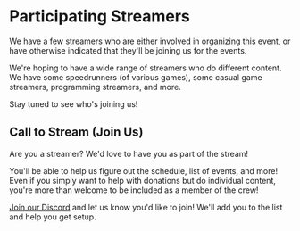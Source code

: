 # Participating Streamers

We have a few streamers who are either involved in organizing this event, or have otherwise indicated that they'll be joining
us for the events.

We're hoping to have a wide range of streamers who do different content. We have some speedrunners (of various games), some casual game streamers, programming streamers, and more.

Stay tuned to see who's joining us!

## Call to Stream (Join Us)

Are you a streamer? We'd love to have you as part of the stream!

You'll be able to help us figure out the schedule, list of events, and more! Even if you simply want to help with donations
but do individual content, you're more than welcome to be included as a member of the crew!

[Join our Discord](https://discord.gg/yQrnFcKF7p) and let us know you'd like to join! We'll add you to the list and help
you get setup.
